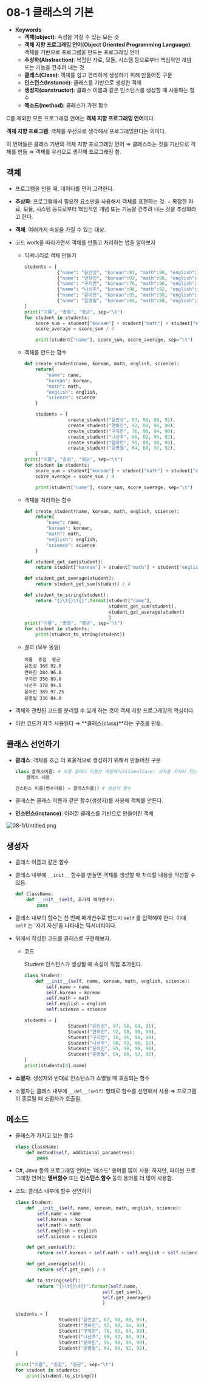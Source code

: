 # 08-1 클래스의 기본

- **Keywords**
    - **객체(object)**: 속성을 가질 수 있는 모든 것
    - **객체 지향 프로그래밍 언어(Object Oriented Programming Language)**: 객체를 기반으로 프로그램을 만드는 프로그래밍 언어
    - **추상화(Abstraction)**: 복잡한 자료, 모듈, 시스템 등으로부터 핵심적인 개념 또는 기능을 간추려 내는 것
    - **클래스(Class)**: 객체를 쉽고 편리하게 생성하기 위해 만들어진 구문
    - **인스턴스(Instance)**: 클래스를 기반으로 생성한 객체
    - **생성자(constructor)**: 클래스 이름과 같은 인스턴스를 생성할 때 사용하는 함수
    - **메소드(method)**: 클래스가 가진 함수

C를 제외한 모든 프로그래밍 언어는 **객체 지향 프로그래밍 언어**이다.

**객체 지향 프로그램**: 객체를 우선으로 생각해서 프로그래밍한다는 의미다.

이 언어들은 클래스 기반의 객체 지향 프로그래밍 언어 ⇒ 클래스라는 것을 기반으로 객체를 만듦 ⇒ 객체를 우선으로 생각해 프로그래밍 함.

## 객체

- 프로그램을 만들 때, 데이터를 먼저 고려한다.
- **추상화**: 프로그램에서 필요한 요소만을 사용해서 객체를 표현하는 것. + 복잡한 자료, 모듈, 시스템 등으로부터 핵심적인 개념 또는 기능을 간추려 내는 것을 추상화라고 한다.
- **객체**: 여러가지 속성을 가질 수 있는 대상.
- 코드 work을 따라가면서 객체를 만들고 처리하는 법을 알아보자
    - 딕셔너리로 객체 만들기

        ```python
        students = [
                    {"name": "윤인성", "korean":87, "math":98, "english":88, "science":95},
                    {"name": "연하진", "korean":92, "math":98, "english":96, "science":98},
                    {"name": "구지연", "korean":76, "math":96, "english":94, "science":90},
                    {"name": "나선주", "korean":98, "math":92, "english":96, "science":92},
                    {"name": "윤아린", "korean":95, "math":98, "english":98, "science":98},
                    {"name": "윤명월", "korean":64, "math":88, "english":92, "science":92},
        ]
        print("이름", "총점", "평균", sep="\t")
        for student in students:
            score_sum = student["korean"] + student["math"] + student["english"] + student["science"]
            score_average = score_sum / 4

            print(student["name"], score_sum, score_average, sep="\t")
        ```

    - 객체를 만드는 함수

        ```python
        def create_student(name, korean, math, english, science):
            return{
                "name": name,
                "korean": korean,
                "math": math,
                "english": english,
                "science": science
            }

            students = [
                        create_student("윤인성", 87, 98, 88, 95),
                        create_student("연하진", 92, 98, 96, 98),
                        create_student("구지연", 76, 96, 94, 90),
                        create_student("나선주", 98, 92, 96, 92),
                        create_student("윤아린", 95, 98, 98, 98),
                        create_student("윤명월", 64, 88, 92, 92),
            ]
        print("이름", "총점", "평균", sep="\t")
        for student in students:
            score_sum = student["korean"] + student["math"] + student["english"] + student["science"]
            score_average = score_sum / 4

            print(student["name"], score_sum, score_average, sep="\t")
        ```

    - 객체를 처리하는 함수

        ```python
        def create_student(name, korean, math, english, science):
            return{
                "name": name,
                "korean": korean,
                "math": math,
                "english": english,
                "science": science
            }

        def student_get_sum(student):
            return student["korean"] + student["math"] + student["english"] + student["science"]

        def student_get_average(student):
            return student_get_sum(student) / 4

        def student_to_string(student):
            return "{}\t{}\t{}".format(student["name"], 
                                       student_get_sum(student),
                                       student_get_average(student)
                                       )
        print("이름", "총점", "평균", sep="\t")
        for student in students:
            print(student_to_string(student))
        ```

    - 결과 (모두 동일)

        ```
        이름	총점	평균
        윤인성	368	92.0
        연하진	384	96.0
        구지연	356	89.0
        나선주	378	94.5
        윤아린	389	97.25
        윤명월	336	84.0
        ```

- 객체와 관련된 코드를 분리할 수 있게 하는 것이 객체 지향 프로그래밍의 핵심이다.
- 이런 코드가 자주 사용된다 ⇒ **클래스(class)**라는 구조를 만듦.

## 클래스 선언하기

- **클래스**: 객체를 조금 더 효율적으로 생성하기 위해서 만들어진 구문

    ```python
    class 클래스이름: # 보통 클래스 이름은 캐멀케이스(CamelCase) 규칙을 지켜서 짓는다.
    	클래스 내용

    인스턴스 이름(변수이름) = 클래스이름() # 생성자 함수
    ```

- 클래스는 클래스 이름과 같은 함수(생성자)를 사용해 객체를 만든다.
- **인스턴스(instance)**: 이러한 클래스를 기반으로 만들어진 객체

![08-1/Untitled.png](08-1/Untitled.png)

## 생성자

- 클래스 이름과 같은 함수
- 클래스 내부에 `__init__` 함수를 만들면 객체를 생성할 때 처리할 내용을 작성할 수 있음.

    ```python
    def ClassName:
    	def __init__(self, 추가적 매개변수):
    		pass
    ```

- 클래스 내부의 함수는 천 번째 매개변수로 반드시 `self` 를 입력해야 한다. 이때 `self` 는 '자기 자신'을 나타내는 딕셔너리이다.
- 위에서 작성한 코드를 클래스로 구현해보자.
    - 코드

        Student 인스턴스가 생성될 때 속성이 직접 추가된다.

        ```python
        class Student:
            def __init__(self, name, korean, math, english, science):
                self.name = name
                self.korean = korean
                self.math = math
                self.english = english
                self.science = science

        students = [
                        Student("윤인성", 87, 98, 88, 95),
                        Student("연하진", 92, 98, 96, 98),
                        Student("구지연", 76, 96, 94, 90),
                        Student("나선주", 98, 92, 96, 92),
                        Student("윤아린", 95, 98, 98, 98),
                        Student("윤명월", 64, 88, 92, 92),
        ]
        print(students[0].name)
        ```

- **소멸자**: 생성자와 반대로 인스턴스가 소멸될 때 호출되는 함수
- 소멸자는 클래스 내부에 `__del__(self)` 형태로 함수를 선언해서 사용 ⇒ 프로그램이 종료될 때 소멸자가 호출됨.

## 메소드

- 클래스가 가지고 있는 함수

    ```python
    class ClassName:
    	def method(self, additional_parametres):
    		pass
    ```

- C#, Java 등의 프로그래밍 언어는 '메소드' 용어를 많이 사용. 하지만, 파이썬 프로그래밍 언어는 **멤버함수** 또는 **인스턴스 함수** 등의 용어를 더 많이 사용함.
- 코드: 클래스 내부에 함수 선언하기

    ```python
    class Student:
        def __init__(self, name, korean, math, english, science):
            self.name = name
            self.korean = korean
            self.math = math
            self.english = english
            self.science = science

        def get_sum(self):
            return self.korean + self.math + self.english + self.science

        def get_average(self):
            return self.get_sum() / 4

        def to_string(self):
            return "{}\t{}\t{}".format(self.name, 
                                    self.get_sum(),
                                    self.get_average()
                                    )

    students = [
                    Student("윤인성", 87, 98, 88, 95),
                    Student("연하진", 92, 98, 96, 98),
                    Student("구지연", 76, 96, 94, 90),
                    Student("나선주", 98, 92, 96, 92),
                    Student("윤아린", 95, 98, 98, 98),
                    Student("윤명월", 64, 88, 92, 92),
    ]

    print("이름", "총점", "평균", sep="\t")
    for student in students:
        print(student.to_string())
    ```